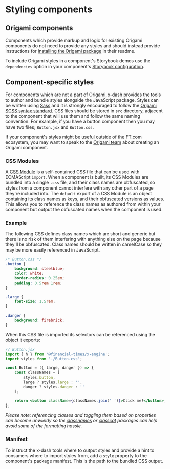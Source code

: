 # Styling components


## Origami components

Components which provide markup and logic for existing Origami components do not need to provide any styles and should instead provide instructions for [installing the Origami package] in their readme.

To include Origami styles in a component's Storybook demos use the `dependencies` option in your component's [Storybook configuration].

[installing the Origami package]: https://origami.ft.com/docs/developer-guide/modules/building-modules/#4-set-up-a-package-manifest-to-load-origami-modules
[Storybook configuration]: stories


## Component-specific styles

For components which are not a part of Origami, x-dash provides the tools to author and bundle styles alongside the JavaScript package. Styles can be written using [Sass] and it is strongly encouraged to follow the [Origami SCSS syntax standard]. CSS files should be stored in `src` directory, adjacent to the component that will use them and follow the same naming convention. For example, if you have a button component then you may have two files; `Button.jsx` and `Button.css`.

If your component's styles might be useful outside of the FT.com ecosystem, you may want to speak to the [Origami team] about creating an Origami component.

[Sass]: https://sass-lang.com/
[Origami SCSS syntax standard]: https://origami.ft.com/docs/syntax/scss/
[Origami team]: http://origami.ft.com/


### CSS Modules

A [CSS Module] is a self-contained CSS file that can be used with ECMAScript `import`. When a component is built, its CSS Modules are bundled into a single `.css` file, and their class names are obfuscated, so styles from a component cannot interfere with any other part of a page they're included into. The `default` export of a CSS Module is an object containing its class names as keys, and their obfuscated versions as values. This allows you to reference the class names as authored from within your component but output the obfuscated names when the component is used.


### Example

The following CSS defines class names which are short and generic but there is no risk of them interfering with anything else on the page because they'll be obfuscated. Class names should be written in camelCase so they may be more easily referenced in JavaScript.

```css
/* Button.css */
.button {
	background: steelblue;
	color: white;
	border-radius: 0.25em;
	padding: 0.5rem 1rem;
}

.large {
	font-size: 1.5rem;
}

.danger {
	background: firebrick;
}
```

When this CSS file is imported its selectors can be referenced using the object it exports:

```jsx
// Button.jsx
import { h } from '@financial-times/x-engine';
import styles from './Button.css';

const Button = ({ large, danger }) => {
	const classNames = [
		styles.button,
		large ? styles.large : '',
		danger ? styles.danger : ''
	];

	return <button className={classNames.join(' ')}>Click me!</button>;
};
```

_Please note: referencing classes and toggling them based on properties can become unwieldy so the [classnames] or [classcat] packages can help avoid some of the formatting hassle._

[CSS Module]: https://github.com/css-modules/css-modules
[classnames]: https://npmjs.org/package/classnames
[classcat]: https://github.com/jorgebucaran/classcat


### Manifest

To instruct the x-dash tools where to output styles and provide a hint to consumers where to import styles from, add a `style` property to the component's package manifest. This is the path to the bundled CSS output.
